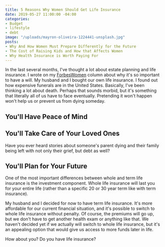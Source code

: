 ```yaml
---
title: 5 Reasons Why Women Should Get Life Insurance
date: 2019-05-27 11:00:00 -04:00
categories:
- Budget
- lifestyle
- debt
image: "/uploads/mayron-oliveira-1224441-unsplash.jpg"
posts:
- Why And How Women Must Prepare Differently for the Future
- The Cost of Raising Kids and How that Affects Women
- Why Health Insurance is Worth Paying For
---
```


In the last several months, I've thought a lot about estate planning and life insurance. I wrote on my [ForbesWomen](https://www.forbes.com/sites/maggiegermano/2019/02/15/despite-their-priorities-nearly-half-of-americans-over-55-still-dont-have-a-will/) column about why it's so important to have a will. My husband and I bought our own life insurance. I found out how expensive funerals are in the United States. Basically, I've been thinking a lot about death. Perhaps that sounds morbid, but it's something that literally all of us have to face eventually. Pretending it won't happen won't help us or prevent us from dying someday.

## You'll Have Peace of Mind

## You'll Take Care of Your Loved Ones

Have you ever heard stories about someone's parent dying and their family being left with not only their grief, but debt as well? 

## You'll Plan for Your Future

One of the most important differences between whole and term life insurance is the investment component. Whole life insurance will last you for your entire life (rather than a specific 20 or 30 year term like with term insurance).

My husband and I decided for now to have term life insurance. It's more affordable for our current financial situation, and it's possible to switch to whole life insurance without penalty. Of course, the premiums will go up, but we don't have to get another health exam or anything like that. We haven't decided yet if we actually will switch to whole life insurance, but it's an appealing option that would give us access to more funds later in life.

How about you? Do you have life insurance?